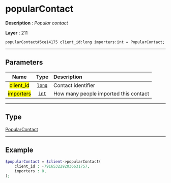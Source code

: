 # popularContact

**Description** : *Popular contact*

**Layer** : 211

```tl
popularContact#5ce14175 client_id:long importers:int = PopularContact;
```

---

## Parameters

| Name | Type | Description |
| :---: | :---: | :--- |
| <mark>client_id</mark> | [`long`](type/long) | Contact identifier |
| <mark>importers</mark> | [`int`](type/int) | How many people imported this contact |

---

## Type

[PopularContact](type/PopularContact)

---

## Example

```php
$popularContact = $client->popularContact(
	client_id : -7916532292036631757,
	importers : 0,
);
```
